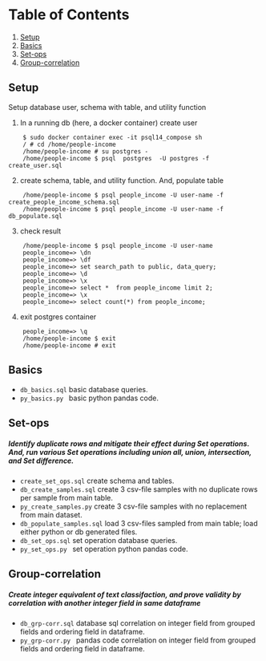 # Table of Contents
1. [Setup](#setup)
2. [Basics](#basics)
3. [Set-ops](#set-ops)
4. [Group-correlation](#group-correlation)



## Setup
 Setup database user, schema with table, and utility function 

1. In a running db (here, a docker container) create user
``` 
    $ sudo docker container exec -it psql14_compose sh
    / # cd /home/people-income
    /home/people-income # su postgres -
    /home/people-income $ psql  postgres  -U postgres -f create_user.sql 
```

2. create schema, table, and utility function. And, populate table
``` 
    /home/people-income $ psql people_income -U user-name -f  create_people_income_schema.sql
    /home/people-income $ psql people_income -U user-name -f  db_populate.sql
```

3. check result
```
    /home/people-income $ psql people_income -U user-name
    people_income=> \dn
    people_income=> \df
    people_income=> set search_path to public, data_query;
    people_income=> \d
    people_income=> \x
    people_income=> select *  from people_income limit 2;
    people_income=> \x
    people_income=> select count(*) from people_income;
```

4. exit postgres container
```
    people_income=> \q
    /home/people-income $ exit
    /home/people-income # exit

```

## Basics

- ```db_basics.sql``` basic database queries.
- ```py_basics.py ``` basic python pandas code.


## Set-ops

##### Identify duplicate rows and mitigate their effect during Set operations. And, run various Set operations including union all, union, intersection, and Set difference.

- ```create_set_ops.sql``` create schema and tables.
- ```db_create_samples.sql``` create 3 csv-file samples with no duplicate rows per sample from main table.
- ```py_create_samples.py``` create 3 csv-file samples with no replacement from main dataset.
- ```db_populate_samples.sql``` load 3 csv-files sampled from main table; load either python or db generated files.
- ```db_set_ops.sql``` set operation database queries.
- ```py_set_ops.py ```  set operation python pandas code.

## Group-correlation

##### Create integer equivalent of text classifaction, and prove validity by correlation with another integer field in same dataframe
- ```db_grp-corr.sql``` database sql correlation on integer field from grouped fields and ordering field in dataframe.
- ```py_grp-corr.py ``` pandas code correlation on integer field from grouped fields and ordering field in dataframe.
